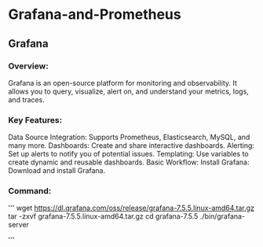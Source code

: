 # Grafana-and-Prometheus

## Grafana
### Overview:
Grafana is an open-source platform for monitoring and observability. It allows you to query, visualize, alert on, and understand your metrics, logs, and traces.

### Key Features:
Data Source Integration: Supports Prometheus, Elasticsearch, MySQL, and many more.
Dashboards: Create and share interactive dashboards.
Alerting: Set up alerts to notify you of potential issues.
Templating: Use variables to create dynamic and reusable dashboards.
Basic Workflow:
Install Grafana:
Download and install Grafana.
### Command:
'''
wget https://dl.grafana.com/oss/release/grafana-7.5.5.linux-amd64.tar.gz
tar -zxvf grafana-7.5.5.linux-amd64.tar.gz
cd grafana-7.5.5
./bin/grafana-server

'''
